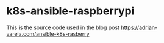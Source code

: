 # k8s-ansible-raspberrypi
This is the source code used in the blog post https://adrian-varela.com/ansible-k8s-rasberry 
